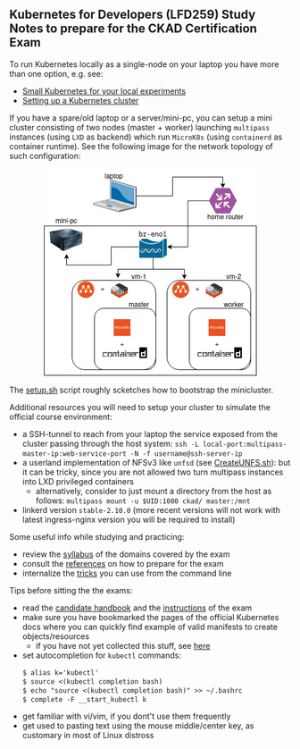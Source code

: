 ## Kubernetes for Developers (LFD259) Study Notes to prepare for the CKAD Certification Exam

To run Kubernetes locally as a single-node on your laptop you have more than one option, e.g. see:
- [Small Kubernetes for your local experiments](https://blog.flant.com/small-local-kubernetes-comparison/)
- [Setting up a Kubernetes cluster](https://www.armosec.io/blog/setting-up-kubernetes-cluster/)

If you have a spare/old laptop or a server/mini-pc, you can setup a mini cluster consisting of two nodes (master + worker) launching `multipass` instances (using `LXD` as backend) which run `MicroK8s` (using `containerd` as container runtime). See the following image for the network topology of such configuration:

<p align="center">
    <img src="mini-cluster-netword-diagram.jpg"/>
</p>

The [setup.sh](setup.sh) script roughly scketches how to bootstrap the minicluster.

Additional resources you will need to setup your cluster to simulate the official course environment:
- a SSH-tunnel to reach from your laptop the service exposed from the cluster passing through the host system: `ssh -L local-port:multipass-master-ip:web-service-port -N -f username@ssh-server-ip`
- a userland implementation of NFSv3 like `unfsd` (see [CreateUNFS.sh](CreateUNFS.sh)): but it can be tricky, since you are not allowed two turn multipass instances into LXD privileged containers
  - alternatively, consider to just mount a directory from the host as follows: `multipass mount -u $UID:1000 ckad/ master:/mnt`
- linkerd version `stable-2.10.0` (more recent versions will not work with latest ingress-nginx version you will be required to install)

Some useful info while studying and practicing:
- review the [syllabus](syllabus.md) of the domains covered by the exam
- consult the [references](references.md) on how to prepare for the exam
- internalize the [tricks](tricks.md) you can use from the command line

Tips before sitting the the exams:
- read the [candidate handbook](https://docs.linuxfoundation.org/tc-docs/certification/lf-candidate-handbook) and the [instructions](https://docs.linuxfoundation.org/tc-docs/certification/tips-cka-and-ckad) of the exam
- make sure you have bookmarked the pages of the official Kubernetes docs where you can quickly find example of valid manifests to create objects/resources
  - if you have not yet collected this stuff, see [here](https://github.com/reetasingh/CKAD-Bookmarks)
- set autocompletion for `kubectl` commands:
  ```
  $ alias k='kubectl'
  $ source <(kubectl completion bash)
  $ echo "source <(kubectl completion bash)" >> ~/.bashrc
  $ complete -F __start_kubectl k
  ```
- get familiar with vi/vim, if you dont't use them frequently
- get used to pasting text using the mouse middle/center key, as customary in most of Linux distross

